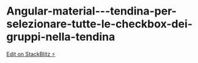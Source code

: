 # Angular-material---tendina-per-selezionare-tutte-le-checkbox-dei-gruppi-nella-tendina

[Edit on StackBlitz ⚡️](https://stackblitz.com/edit/angular5-selectall-with-groups-iefwld)